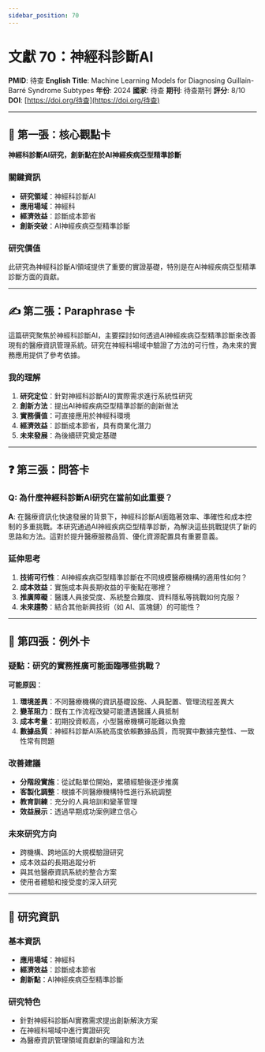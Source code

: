```yaml
---
sidebar_position: 70
---
```


# 文獻 70：神經科診斷AI

**PMID**: 待查
**English Title**: Machine Learning Models for Diagnosing Guillain-Barré Syndrome Subtypes
**年份**: 2024
**國家**: 待查
**期刊**: 待查期刊
**評分**: 8/10
**DOI**: [https://doi.org/待查](https://doi.org/待查)

---

## 📌 第一張：核心觀點卡

**神經科診斷AI研究，創新點在於AI神經疾病亞型精準診斷**

### 關鍵資訊
- **研究領域**：神經科診斷AI
- **應用場域**：神經科
- **經濟效益**：診斷成本節省
- **創新突破**：AI神經疾病亞型精準診斷

### 研究價值
此研究為神經科診斷AI領域提供了重要的實證基礎，特別是在AI神經疾病亞型精準診斷方面的貢獻。

---

## ✍️ 第二張：Paraphrase 卡

這篇研究聚焦於神經科診斷AI，主要探討如何透過AI神經疾病亞型精準診斷來改善現有的醫療資訊管理系統。研究在神經科場域中驗證了方法的可行性，為未來的實務應用提供了參考依據。

### 我的理解
1. **研究定位**：針對神經科診斷AI的實際需求進行系統性研究
2. **創新方法**：提出AI神經疾病亞型精準診斷的創新做法
3. **實務價值**：可直接應用於神經科環境
4. **經濟效益**：診斷成本節省，具有商業化潛力
5. **未來發展**：為後續研究奠定基礎

---

## ❓ 第三張：問答卡

### Q: 為什麼神經科診斷AI研究在當前如此重要？

**A**: 在醫療資訊化快速發展的背景下，神經科診斷AI面臨著效率、準確性和成本控制的多重挑戰。本研究通過AI神經疾病亞型精準診斷，為解決這些挑戰提供了新的思路和方法。這對於提升醫療服務品質、優化資源配置具有重要意義。

### 延伸思考
1. **技術可行性**：AI神經疾病亞型精準診斷在不同規模醫療機構的適用性如何？
2. **成本效益**：實施成本與長期收益的平衡點在哪裡？
3. **推廣障礙**：醫護人員接受度、系統整合難度、資料隱私等挑戰如何克服？
4. **未來趨勢**：結合其他新興技術（如 AI、區塊鏈）的可能性？

---

## 🤔 第四張：例外卡

### 疑點：研究的實務推廣可能面臨哪些挑戰？

**可能原因**：
1. **環境差異**：不同醫療機構的資訊基礎設施、人員配置、管理流程差異大
2. **變革阻力**：既有工作流程改變可能遭遇醫護人員抵制
3. **成本考量**：初期投資較高，小型醫療機構可能難以負擔
4. **數據品質**：神經科診斷AI系統高度依賴數據品質，而現實中數據完整性、一致性常有問題

### 改善建議
- **分階段實施**：從試點單位開始，累積經驗後逐步推廣
- **客製化調整**：根據不同醫療機構特性進行系統調整
- **教育訓練**：充分的人員培訓和變革管理
- **效益展示**：透過早期成功案例建立信心

### 未來研究方向
- 跨機構、跨地區的大規模驗證研究
- 成本效益的長期追蹤分析
- 與其他醫療資訊系統的整合方案
- 使用者體驗和接受度的深入研究

---

## 📄 研究資訊

### 基本資訊
- **應用場域**：神經科
- **經濟效益**：診斷成本節省
- **創新點**：AI神經疾病亞型精準診斷

### 研究特色
- 針對神經科診斷AI實務需求提出創新解決方案
- 在神經科場域中進行實證研究
- 為醫療資訊管理領域貢獻新的理論和方法
